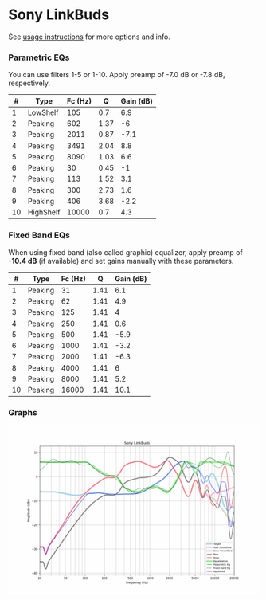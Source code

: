 # Sony LinkBuds
See [usage instructions](https://github.com/jaakkopasanen/AutoEq#usage) for more options and info.

### Parametric EQs
You can use filters 1-5 or 1-10. Apply preamp of -7.0 dB or -7.8 dB, respectively.

|   # | Type      |   Fc (Hz) |    Q |   Gain (dB) |
|-----|-----------|-----------|------|-------------|
|   1 | LowShelf  |       105 | 0.7  |         6.9 |
|   2 | Peaking   |       602 | 1.37 |        -6   |
|   3 | Peaking   |      2011 | 0.87 |        -7.1 |
|   4 | Peaking   |      3491 | 2.04 |         8.8 |
|   5 | Peaking   |      8090 | 1.03 |         6.6 |
|   6 | Peaking   |        30 | 0.45 |        -1   |
|   7 | Peaking   |       113 | 1.52 |         3.1 |
|   8 | Peaking   |       300 | 2.73 |         1.6 |
|   9 | Peaking   |       406 | 3.68 |        -2.2 |
|  10 | HighShelf |     10000 | 0.7  |         4.3 |

### Fixed Band EQs
When using fixed band (also called graphic) equalizer, apply preamp of **-10.4 dB** (if available) and set gains manually with these parameters.

|   # | Type    |   Fc (Hz) |    Q |   Gain (dB) |
|-----|---------|-----------|------|-------------|
|   1 | Peaking |        31 | 1.41 |         6.1 |
|   2 | Peaking |        62 | 1.41 |         4.9 |
|   3 | Peaking |       125 | 1.41 |         4   |
|   4 | Peaking |       250 | 1.41 |         0.6 |
|   5 | Peaking |       500 | 1.41 |        -5.9 |
|   6 | Peaking |      1000 | 1.41 |        -3.2 |
|   7 | Peaking |      2000 | 1.41 |        -6.3 |
|   8 | Peaking |      4000 | 1.41 |         6   |
|   9 | Peaking |      8000 | 1.41 |         5.2 |
|  10 | Peaking |     16000 | 1.41 |        10.1 |

### Graphs
![](./Sony%20LinkBuds.png)
